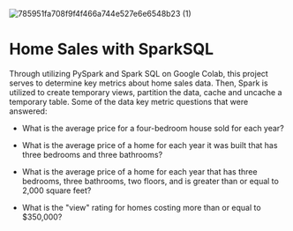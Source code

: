 ![785951fa708f9f4f466a744e527e6e6548b23 (1)](https://github.com/VirmarSosa/Home_Sales/assets/118692087/7aedae76-024c-4377-8fcb-ed17948701e6)

# Home Sales with SparkSQL

Through utilizing PySpark and Spark SQL on Google Colab, this project serves to determine key metrics about home sales data. Then, Spark is utilized to create temporary views, partition the data, cache and uncache a temporary table. Some of the data key metric questions that were answered:

  - What is the average price for a four-bedroom house sold for each year?

  - What is the average price of a home for each year it was built that has three bedrooms and three bathrooms?

  - What is the average price of a home for each year that has three bedrooms, three bathrooms, two floors, and is greater than or equal to 2,000 square feet?

  - What is the "view" rating for homes costing more than or equal to $350,000?

